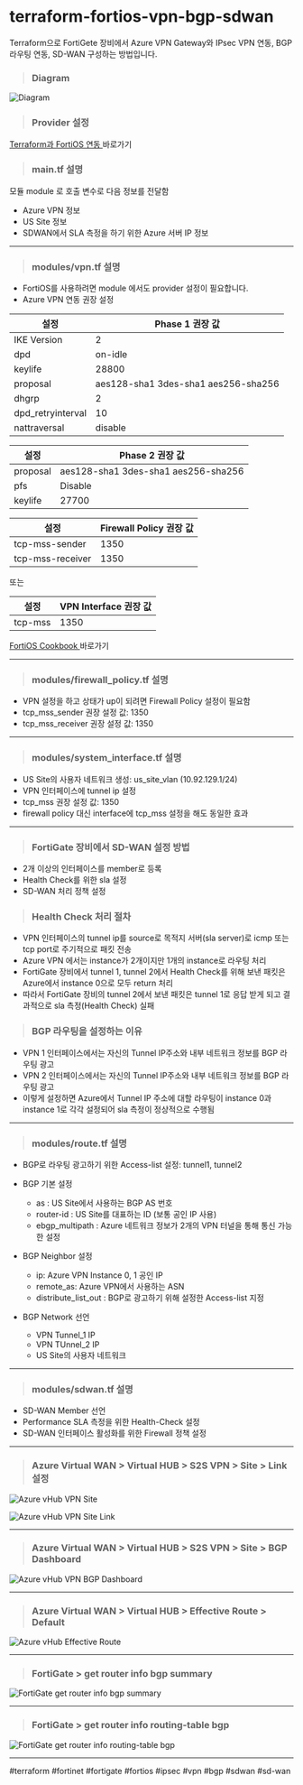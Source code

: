 # terraform-fortios-vpn-bgp-sdwan
Terraform으로 FortiGete 장비에서 Azure VPN Gateway와 IPsec VPN 연동, BGP 라우팅 연동, SD-WAN 구성하는 방법입니다.

> ### Diagram
![Diagram](./img/diagram.png "Diagram")

> ### Provider 설정

[ Terraform과 FortiOS 연동 ](https://github.com/20eung/terraform-fortios-howto) 바로가기


> ### main.tf 설명

모듈 module 로 호출
변수로 다음 정보를 전달함

* Azure VPN 정보
* US Site 정보
* SDWAN에서 SLA 측정을 하기 위한 Azure 서버 IP 정보

---
> ### modules/vpn.tf 설명

* FortiOS를 사용하려면 module 에서도 provider 설정이 필요합니다.
* Azure VPN 연동 권장 설정

|설정|Phase 1 권장 값|
|----|--------------|
|IKE Version|2|
|dpd|on-idle|
|keylife|28800|
|proposal|aes128-sha1 3des-sha1 aes256-sha256|
|dhgrp|2|
|dpd_retryinterval|10|
|nattraversal|disable|

|설정|Phase 2 권장 값|
|----|--------------|
|proposal|aes128-sha1 3des-sha1 aes256-sha256|
|pfs|Disable|
|keylife|27700|

|설정|Firewall Policy 권장 값|
|----|----------------------|
|tcp-mss-sender|1350|
|tcp-mss-receiver|1350|

또는

|설정|VPN Interface 권장 값|
|----|--------------------|
|tcp-mss|1350|


[ FortiOS Cookbook ](https://docs.fortinet.com/document/fortigate/6.2.11/cookbook/255100/ipsec-vpn-to-azure) 바로가기

---
> ### modules/firewall_policy.tf 설명

* VPN 설정을 하고 상태가 up이 되려면 Firewall Policy 설정이 필요함
* tcp_mss_sender 권장 설정 값: 1350
* tcp_mss_receiver 권장 설정 값: 1350

---
> ### modules/system_interface.tf 설명

* US Site의 사용자 네트워크 생성: us_site_vlan (10.92.129.1/24)
* VPN 인터페이스에 tunnel ip 설정
* tcp_mss 권장 설정 값: 1350
* firewall policy 대신 interface에 tcp_mss 설정을 해도 동일한 효과

---
> ### FortiGate 장비에서 SD-WAN 설정 방법

* 2개 이상의 인터페이스를 member로 등록
* Health Check를 위한 sla 설정
* SD-WAN 처리 정책 설정


> ### Health Check 처리 절차

* VPN 인터페이스의 tunnel ip를 source로 목적지 서버(sla server)로 icmp 또는 tcp port로 주기적으로 패킷 전송
* Azure VPN 에서는 instance가 2개이지만 1개의 instance로 라우팅 처리
* FortiGate 장비에서 tunnel 1, tunnel 2에서 Health Check를 위해 보낸 패킷은 Azure에서 instance 0으로 모두 return 처리
* 따라서 FortiGate 장비의 tunnel 2에서 보낸 패킷은 tunnel 1로 응답 받게 되고 결과적으로 sla 측정(Health Check) 실패

> ### BGP 라우팅을 설정하는 이유

* VPN 1 인터페이스에서는 자신의 Tunnel IP주소와 내부 네트워크 정보를 BGP 라우팅 광고
* VPN 2 인터페이스에서는 자신의 Tunnel IP주소와 내부 네트워크 정보를 BGP 라우팅 광고
* 이렇게 설정하면 Azure에서 Tunnel IP 주소에 대할 라우팅이 instance 0과 instance 1로 각각 설정되어 sla 측정이 정상적으로 수행됨

---
> ### modules/route.tf 설명

* BGP로 라우팅 광고하기 위한 Access-list 설정: tunnel1, tunnel2
* BGP 기본 설정
  * as : US Site에서 사용하는 BGP AS 번호
  * router-id : US Site를 대표하는 ID (보통 공인 IP 사용)
  * ebgp_multipath : Azure 네트워크 정보가 2개의 VPN 터널을 통해 통신 가능한 설정

* BGP Neighbor 설정
  * ip: Azure VPN Instance 0, 1 공인 IP
  * remote_as: Azure VPN에서 사용하는 ASN
  * distribute_list_out : BGP로 광고하기 위해 설정한 Access-list 지정

* BGP Network 선언
  * VPN Tunnel_1 IP
  * VPN TUnnel_2 IP
  * US Site의 사용자 네트워크

---
> ### modules/sdwan.tf 설명

* SD-WAN Member 선언
* Performance SLA 측정을 위한 Health-Check 설정
* SD-WAN 인터페이스 활성화를 위한 Firewall 정책 설정

---
> ### Azure Virtual WAN > Virtual HUB > S2S VPN > Site > Link 설정
![Azure vHub VPN Site](./img/az-vhub-vpn-site.png "Azure vHub VPN Site")

![Azure vHub VPN Site Link](./img/az-vhub-vpn-site-link.png "Azure vHub VPN Site Link")

---
> ### Azure Virtual WAN > Virtual HUB > S2S VPN > Site > BGP Dashboard
![Azure vHub VPN BGP Dashboard](./img/az-vhub-vpn-site-bgp-dashboard.png "Azure vHub VPN BGP Dashboard")

---
> ### Azure Virtual WAN > Virtual HUB > Effective Route > Default
![Azure vHub Effective Route](./img/az-vhub-effective-route-default.png "Azure vHub Effective Route")


---
> ### FortiGate > get router info bgp summary
![FortiGate get router info bgp summary](./img/fg-get-router-info-bgp-summary.png "FortiGate get router info bgp summary")

---
> ### FortiGate > get router info routing-table bgp
![FortiGate get router info routing-table bgp](./img/fg-get-router-info-routing-table-bgp.png "FortiGate get router info routing-table bgp")

---
#terraform #fortinet #fortigate #fortios #ipsec #vpn #bgp #sdwan #sd-wan
